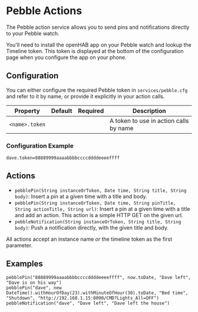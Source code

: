 # Pebble Actions

The Pebble action service allows you to send pins and notifications directly to your Pebble watch. 

You'll need to install the openHAB app on your Pebble watch and lookup the Timeline token. This token is displayed at the bottom of the configuration page when you configure the app on your phone.

## Configuration

You can either configure the required Pebble token in `services/pebble.cfg` and refer to it by name, or provide it explicitly in your action calls.

| Property | Default | Required | Description |
|----------|---------|:--------:|-------------|
| `<name>.token` | | | A token to use in action calls by name |

### Configuration Example

```
dave.token=88889999aaaabbbbccccddddeeeeffff
```

## Actions

* `pebblePin(String instanceOrToken, Date time, String title, String body)`: Insert a pin at a given time with a title and body. 
* `pebblePin(String instanceOrToken, Date time, String pinTitle, String actionTitle, String url)`: Insert a pin at a given time with a title and add an action. This action is a simple HTTP GET on the given url. 
* `pebbleNotification(String instanceOrToken, String title, String body)`: Push a notification directly, with the given title and body. 

All actions accept an instance name _or_ the timeline token as the first parameter.

## Examples

```
pebblePin("88889999aaaabbbbccccddddeeeeffff", now.toDate, "Dave left", "Dave is on his way")
pebblePin("dave", new DateTime().withHourOfDay(23).withMinuteOfHour(30).toDate, "Bed time", "Shutdown", "http://192.168.1.15:8090/CMD?Lights_All=OFF")
pebbleNotification("dave", "Dave left", "Dave left the house")
```

